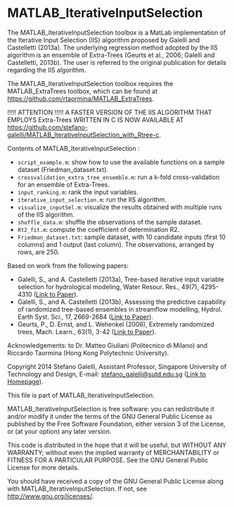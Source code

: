 MATLAB_IterativeInputSelection
==============================

The MATLAB_IterativeInputSelection toolbox is a MatLab implementation of the Iterative Input Selection (IIS) algorithm proposed by Galelli and Castelletti (2013a). The underlying regression method adopted by the IIS algorithm is an ensemble of Extra-Trees (Geurts et al., 2006; Galelli and Castelletti, 2013b). The user is referred to the original publication for details regarding the IIS algorithm.  

The MATLAB_IterativeInputSelection toolbox requires the MATLAB_ExtraTrees toolbox, which can be found at https://github.com/rtaormina/MATLAB_ExtraTrees.


!!!!! ATTENTION !!!!!
A FASTER VERSION OF THE IIS ALGORITHM THAT EMPLOYS Extra-Trees WRITTEN IN C IS NOW AVAILABLE AT https://github.com/stefano-galelli/MATLAB_IterativeInputSelection_with_Rtree-c.



Contents of MATLAB_IterativeInputSelection :
* `script_example.m`: show how to use the available functions on a sample dataset (Friedman_dataset.txt).
* `crossvalidation_extra_tree_ensemble.m`: run a k-fold cross-validation for an ensemble of Extra-Trees.
* `input_ranking.m`: rank the input variables.
* `iterative_input_selection.m`: run the IIS algorithm.
* `visualize_inputSel.m`: visualize the results obtained with multiple runs of the IIS algorithm.
* `shuffle_data.m`: shuffle the observations of the sample dataset.
* `Rt2_fit.m`: compute the coefficient of determination R2.
* `Friedman_dataset.txt`: sample dataset, with 10 candidate inputs (first 10 columns) and 1 output (last column). The observations, arranged by rows, are 250.

Based on work from the following papers:

- Galelli, S., and A. Castelletti (2013a), Tree-based iterative input variable selection for hydrological modeling, Water Resour. Res., 49(7), 4295-4310 ([Link to Paper](http://onlinelibrary.wiley.com/doi/10.1002/wrcr.20339/abstract)).
- Galelli, S., and A. Castelletti (2013b), Assessing the predictive capability of randomized tree-based ensembles in streamflow modelling, Hydrol. Earth Syst. Sci., 17, 2669-2684 ([Link to Paper](http://www.hydrol-earth-syst-sci.net/17/2669/2013/hess-17-2669-2013.html)).
- Geurts, P., D. Ernst, and L. Wehenkel (2006), Extremely randomized trees, Mach. Learn., 63(1), 3-42 ([Link to Paper](http://link.springer.com/article/10.1007/s10994-006-6226-1)).

Acknowledgements: to Dr. Matteo Giuliani (Politecnico di Milano) and Riccardo Taormina (Hong Kong Polytechnic University).

Copyright 2014 Stefano Galelli, Assistant Professor, Singapore University of Technology and Design, E-mail: stefano_galelli@sutd.edu.sg ([Link to Homepage](http://people.sutd.edu.sg/~stefano_galelli/index.html)).

This file is part of MATLAB_IterativeInputSelection.

MATLAB_IterativeInputSelection is free software: you can redistribute
it and/or modify it under the terms of the GNU General Public License
as published by the Free Software Foundation, either version 3 of the
License, or (at your option) any later version.

This code is distributed in the hope that it will be useful,
but WITHOUT ANY WARRANTY; without even the implied warranty of
MERCHANTABILITY or FITNESS FOR A PARTICULAR PURPOSE.  See the
GNU General Public License for more details.

You should have received a copy of the GNU General Public License
along with MATLAB_IterativeInputSelection. If not, see <http://www.gnu.org/licenses/>.


